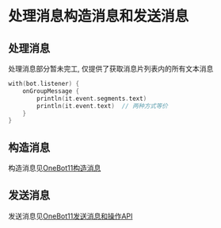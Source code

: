 # 处理消息构造消息和发送消息

## 处理消息

处理消息部分暂未完工, 仅提供了获取消息片列表内的所有文本消息

```kotlin
with(bot.listener) {
    onGroupMessage {
        println(it.event.segments.text)
        println(it.event.text)  // 两种方式等价
    }
}
```

## 构造消息

构造消息见[OneBot11构造消息](https://rob.rtast.cn/docs/onebot11/%E6%9E%84%E9%80%A0%E6%B6%88%E6%81%AF.html)

## 发送消息

发送消息见[OneBot11发送消息和操作API](https://rob.rtast.cn/docs/onebot11/%E5%8F%91%E9%80%81%E6%B6%88%E6%81%AF%E5%92%8C%E6%93%8D%E4%BD%9CAPI.html)